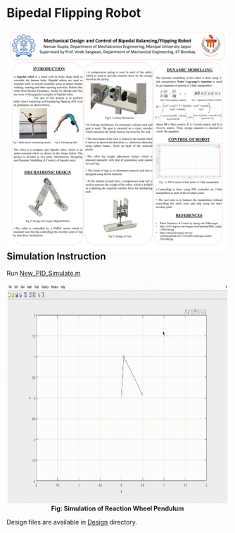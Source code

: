 # Bipedal Flipping Robot
<img src="https://github.com/namangupta98/Bipedal_Flipping_Robot/blob/master/Pictures/Poster.png" style="float: left; margin-right: 10px;" />


## Simulation Instruction
Run [New_PID_Simulate.m](https://github.com/namangupta98/Bipedal_Flipping_Robot/blob/master/Code/New_PID_simulate.m)

<p align="center">
  <img src="https://github.com/namangupta98/Bipedal_Flipping_Robot/blob/master/Pictures/Simulated.gif" height=500 width=500/>
  <br><b>Fig: Simulation of Reaction Wheel Pendulum</b><br>
</p>
<center></center>

Design files are available in [Design](https://github.com/namangupta98/Bipedal_Flipping_Robot/tree/master/Designs) directory.
